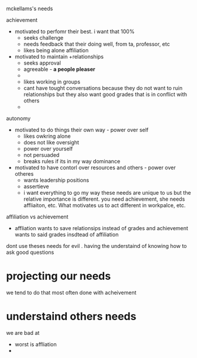 mckellams's needs

achievement
 - motivated to perfomr their best. i want that 100%
	 - seeks challenge
	 - needs feedback that their doing well, from ta, professor, etc
	 - likes being alone
affiliation
- motivated to maintain +relationships
	- seeks approval
	- agreeable - **a people pleaser**
	- 
	- likes working in groups
	- cant have tought conversations because they do not want to ruin relationships but they also want good grades that is in conflict with others
	- 
autonomy
- motivated to do things their own way - power over self
	- likes owkring alone
	- does not like oversight
	- power over yourself
	- not persuaded
	- breaks rules if its in my way
dominance
- motivated to have contorl over resources and others - power over otheres
	- wants leadership positions
	- assertieve
	- i want everything to go my way
these needs are unique to us but the relative importance is different. 
you need achievement, she needs affliaiton, etc. What motivates us to act different in workpalce, etc.

affiliation vs achievement
- affliation wants to save relationsips instead of grades and achievement wants to said grades insdtead of affiliation


dont use theses needs for evil . having the understaind of knowing how to ask good questions

# projecting our needs
we tend to do that
most often done with acheivement

# understaind others needs
we are bad at
 - worst is affliation
 -